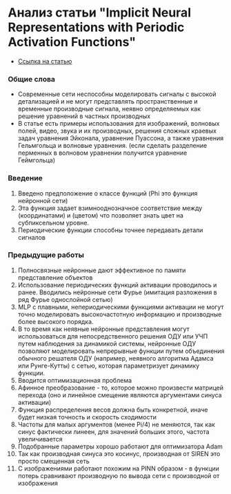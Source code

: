 # Анализ статьи "Implicit Neural Representations with Periodic Activation Functions"

- [Ссылка на статью](https://arxiv.org/abs/2006.09661)

### Общие слова
- Cовременные сети неспособны моделировать сигналы с высокой детализацией и не могут представлять пространственные и временные производные сигнала, неявно определяемых как решение уравнений в частных производных
- В статье есть примеры использования для изображений, волновых полей, видео, звука и их производных, решения сложных краевых задач уравнения Эйконала, уравнение Пуассона, а также уравнения Гельмгольца и волновые уравнения. (если сделать разделение перменных в волновом уравнении получится уравнение Геймгольца)

### Введение
1. Введено предположение о классе функций (Phi это функция нейронной сети)
2. Эта функция задает взимнооднозначное соответствие между (координатами) и (цветом) что позволяет знать цвет на субпиксельном уровне.
3. Периодические функции способны точнее передавать детали сигналов

### Предыдущие работы
1. Полносвязные нейронные дают эффективное по памяти представление объектов
2. Использование периодических функций активации проводилось и ранее. Вводились нейронные сети Фурье (имитация разложения в ряд Фурье однослойной сетью)
3. MLP с плавными, непериодическими функциями активации не могут точно моделировать высокочастотную информацию и производные более высокого порядка. 
4. В то время как неявные нейронные представления могут использоваться для непосредственного решения ОДУ или УЧП путем наблюдения за динамикой системы, нейронные ОДУ позволяют моделировать непрерывные функции путем объединения обычного решателя ОДУ (например, неявного алгоритма Адамса или Рунге-Кутты) с сетью, которая параметризует динамику функции.
5. Вводится оптимизационная проблема
6. Афинное преобразование - то, которое можно произвести матрицей перехода (оно и линейное смещение являются аргументами синуса активации)
7. Функция распределения весов должна быть конкретной, иначе будет низкая точность и скорость сходимости
8. Частоты для малых аргументов (менее Pi/4) не меняются, так как синус фактически линеен, для значений больших этого, частота увеличивается
9. Подобранные параметры хорошо работают для оптимизатора Adam
10. Так как производная синуса это косинус, производная от SIREN это просто смещенная сеть
11. С изображениями работают похожим на PINN образом - в функции потерь сравнивают производную по вывода сети с производной от изображения
